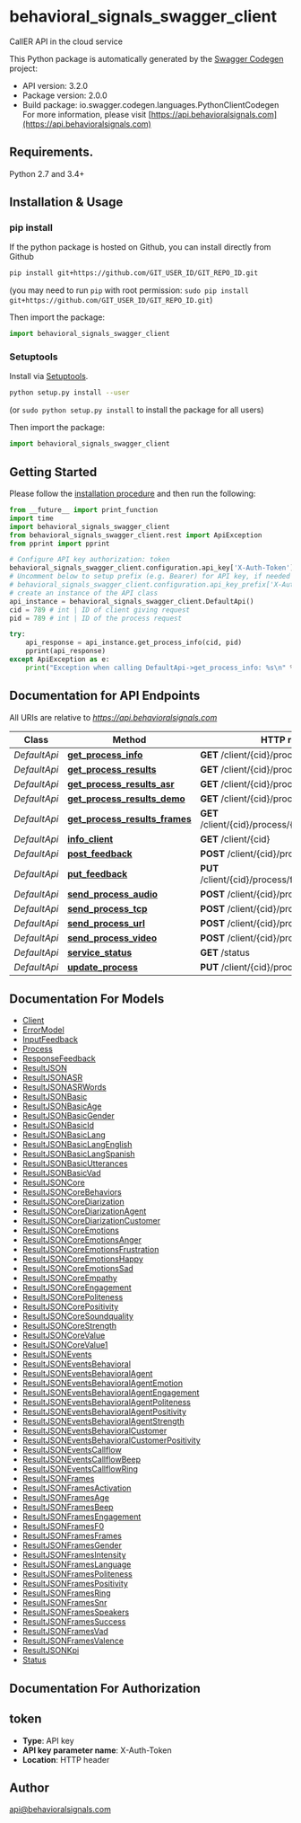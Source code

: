 # behavioral_signals_swagger_client
CallER API in the cloud service

This Python package is automatically generated by the [Swagger Codegen](https://github.com/swagger-api/swagger-codegen) project:

- API version: 3.2.0
- Package version: 2.0.0
- Build package: io.swagger.codegen.languages.PythonClientCodegen
For more information, please visit [https://api.behavioralsignals.com](https://api.behavioralsignals.com)

## Requirements.

Python 2.7 and 3.4+

## Installation & Usage
### pip install

If the python package is hosted on Github, you can install directly from Github

```sh
pip install git+https://github.com/GIT_USER_ID/GIT_REPO_ID.git
```
(you may need to run `pip` with root permission: `sudo pip install git+https://github.com/GIT_USER_ID/GIT_REPO_ID.git`)

Then import the package:
```python
import behavioral_signals_swagger_client 
```

### Setuptools

Install via [Setuptools](http://pypi.python.org/pypi/setuptools).

```sh
python setup.py install --user
```
(or `sudo python setup.py install` to install the package for all users)

Then import the package:
```python
import behavioral_signals_swagger_client
```

## Getting Started

Please follow the [installation procedure](#installation--usage) and then run the following:

```python
from __future__ import print_function
import time
import behavioral_signals_swagger_client
from behavioral_signals_swagger_client.rest import ApiException
from pprint import pprint

# Configure API key authorization: token
behavioral_signals_swagger_client.configuration.api_key['X-Auth-Token'] = 'YOUR_API_KEY'
# Uncomment below to setup prefix (e.g. Bearer) for API key, if needed
# behavioral_signals_swagger_client.configuration.api_key_prefix['X-Auth-Token'] = 'Bearer'
# create an instance of the API class
api_instance = behavioral_signals_swagger_client.DefaultApi()
cid = 789 # int | ID of client giving request
pid = 789 # int | ID of the process request

try:
    api_response = api_instance.get_process_info(cid, pid)
    pprint(api_response)
except ApiException as e:
    print("Exception when calling DefaultApi->get_process_info: %s\n" % e)

```

## Documentation for API Endpoints

All URIs are relative to *https://api.behavioralsignals.com*

Class | Method | HTTP request | Description
------------ | ------------- | ------------- | -------------
*DefaultApi* | [**get_process_info**](docs/DefaultApi.md#get_process_info) | **GET** /client/{cid}/process/{pid} | 
*DefaultApi* | [**get_process_results**](docs/DefaultApi.md#get_process_results) | **GET** /client/{cid}/process/{pid}/result | 
*DefaultApi* | [**get_process_results_asr**](docs/DefaultApi.md#get_process_results_asr) | **GET** /client/{cid}/process/{pid}/resultasr | 
*DefaultApi* | [**get_process_results_demo**](docs/DefaultApi.md#get_process_results_demo) | **GET** /client/{cid}/process/{pid}/resultdemo | 
*DefaultApi* | [**get_process_results_frames**](docs/DefaultApi.md#get_process_results_frames) | **GET** /client/{cid}/process/{pid}/resultframes | 
*DefaultApi* | [**info_client**](docs/DefaultApi.md#info_client) | **GET** /client/{cid} | 
*DefaultApi* | [**post_feedback**](docs/DefaultApi.md#post_feedback) | **POST** /client/{cid}/process/feedback | 
*DefaultApi* | [**put_feedback**](docs/DefaultApi.md#put_feedback) | **PUT** /client/{cid}/process/feedback/{formCode} | 
*DefaultApi* | [**send_process_audio**](docs/DefaultApi.md#send_process_audio) | **POST** /client/{cid}/process/audio | 
*DefaultApi* | [**send_process_tcp**](docs/DefaultApi.md#send_process_tcp) | **POST** /client/{cid}/process/tcp | 
*DefaultApi* | [**send_process_url**](docs/DefaultApi.md#send_process_url) | **POST** /client/{cid}/process/url | 
*DefaultApi* | [**send_process_video**](docs/DefaultApi.md#send_process_video) | **POST** /client/{cid}/process/video | 
*DefaultApi* | [**service_status**](docs/DefaultApi.md#service_status) | **GET** /status | 
*DefaultApi* | [**update_process**](docs/DefaultApi.md#update_process) | **PUT** /client/{cid}/process/{pid} | 


## Documentation For Models

 - [Client](docs/Client.md)
 - [ErrorModel](docs/ErrorModel.md)
 - [InputFeedback](docs/InputFeedback.md)
 - [Process](docs/Process.md)
 - [ResponseFeedback](docs/ResponseFeedback.md)
 - [ResultJSON](docs/ResultJSON.md)
 - [ResultJSONASR](docs/ResultJSONASR.md)
 - [ResultJSONASRWords](docs/ResultJSONASRWords.md)
 - [ResultJSONBasic](docs/ResultJSONBasic.md)
 - [ResultJSONBasicAge](docs/ResultJSONBasicAge.md)
 - [ResultJSONBasicGender](docs/ResultJSONBasicGender.md)
 - [ResultJSONBasicId](docs/ResultJSONBasicId.md)
 - [ResultJSONBasicLang](docs/ResultJSONBasicLang.md)
 - [ResultJSONBasicLangEnglish](docs/ResultJSONBasicLangEnglish.md)
 - [ResultJSONBasicLangSpanish](docs/ResultJSONBasicLangSpanish.md)
 - [ResultJSONBasicUtterances](docs/ResultJSONBasicUtterances.md)
 - [ResultJSONBasicVad](docs/ResultJSONBasicVad.md)
 - [ResultJSONCore](docs/ResultJSONCore.md)
 - [ResultJSONCoreBehaviors](docs/ResultJSONCoreBehaviors.md)
 - [ResultJSONCoreDiarization](docs/ResultJSONCoreDiarization.md)
 - [ResultJSONCoreDiarizationAgent](docs/ResultJSONCoreDiarizationAgent.md)
 - [ResultJSONCoreDiarizationCustomer](docs/ResultJSONCoreDiarizationCustomer.md)
 - [ResultJSONCoreEmotions](docs/ResultJSONCoreEmotions.md)
 - [ResultJSONCoreEmotionsAnger](docs/ResultJSONCoreEmotionsAnger.md)
 - [ResultJSONCoreEmotionsFrustration](docs/ResultJSONCoreEmotionsFrustration.md)
 - [ResultJSONCoreEmotionsHappy](docs/ResultJSONCoreEmotionsHappy.md)
 - [ResultJSONCoreEmotionsSad](docs/ResultJSONCoreEmotionsSad.md)
 - [ResultJSONCoreEmpathy](docs/ResultJSONCoreEmpathy.md)
 - [ResultJSONCoreEngagement](docs/ResultJSONCoreEngagement.md)
 - [ResultJSONCorePoliteness](docs/ResultJSONCorePoliteness.md)
 - [ResultJSONCorePositivity](docs/ResultJSONCorePositivity.md)
 - [ResultJSONCoreSoundquality](docs/ResultJSONCoreSoundquality.md)
 - [ResultJSONCoreStrength](docs/ResultJSONCoreStrength.md)
 - [ResultJSONCoreValue](docs/ResultJSONCoreValue.md)
 - [ResultJSONCoreValue1](docs/ResultJSONCoreValue1.md)
 - [ResultJSONEvents](docs/ResultJSONEvents.md)
 - [ResultJSONEventsBehavioral](docs/ResultJSONEventsBehavioral.md)
 - [ResultJSONEventsBehavioralAgent](docs/ResultJSONEventsBehavioralAgent.md)
 - [ResultJSONEventsBehavioralAgentEmotion](docs/ResultJSONEventsBehavioralAgentEmotion.md)
 - [ResultJSONEventsBehavioralAgentEngagement](docs/ResultJSONEventsBehavioralAgentEngagement.md)
 - [ResultJSONEventsBehavioralAgentPoliteness](docs/ResultJSONEventsBehavioralAgentPoliteness.md)
 - [ResultJSONEventsBehavioralAgentPositivity](docs/ResultJSONEventsBehavioralAgentPositivity.md)
 - [ResultJSONEventsBehavioralAgentStrength](docs/ResultJSONEventsBehavioralAgentStrength.md)
 - [ResultJSONEventsBehavioralCustomer](docs/ResultJSONEventsBehavioralCustomer.md)
 - [ResultJSONEventsBehavioralCustomerPositivity](docs/ResultJSONEventsBehavioralCustomerPositivity.md)
 - [ResultJSONEventsCallflow](docs/ResultJSONEventsCallflow.md)
 - [ResultJSONEventsCallflowBeep](docs/ResultJSONEventsCallflowBeep.md)
 - [ResultJSONEventsCallflowRing](docs/ResultJSONEventsCallflowRing.md)
 - [ResultJSONFrames](docs/ResultJSONFrames.md)
 - [ResultJSONFramesActivation](docs/ResultJSONFramesActivation.md)
 - [ResultJSONFramesAge](docs/ResultJSONFramesAge.md)
 - [ResultJSONFramesBeep](docs/ResultJSONFramesBeep.md)
 - [ResultJSONFramesEngagement](docs/ResultJSONFramesEngagement.md)
 - [ResultJSONFramesF0](docs/ResultJSONFramesF0.md)
 - [ResultJSONFramesFrames](docs/ResultJSONFramesFrames.md)
 - [ResultJSONFramesGender](docs/ResultJSONFramesGender.md)
 - [ResultJSONFramesIntensity](docs/ResultJSONFramesIntensity.md)
 - [ResultJSONFramesLanguage](docs/ResultJSONFramesLanguage.md)
 - [ResultJSONFramesPoliteness](docs/ResultJSONFramesPoliteness.md)
 - [ResultJSONFramesPositivity](docs/ResultJSONFramesPositivity.md)
 - [ResultJSONFramesRing](docs/ResultJSONFramesRing.md)
 - [ResultJSONFramesSnr](docs/ResultJSONFramesSnr.md)
 - [ResultJSONFramesSpeakers](docs/ResultJSONFramesSpeakers.md)
 - [ResultJSONFramesSuccess](docs/ResultJSONFramesSuccess.md)
 - [ResultJSONFramesVad](docs/ResultJSONFramesVad.md)
 - [ResultJSONFramesValence](docs/ResultJSONFramesValence.md)
 - [ResultJSONKpi](docs/ResultJSONKpi.md)
 - [Status](docs/Status.md)


## Documentation For Authorization


## token

- **Type**: API key
- **API key parameter name**: X-Auth-Token
- **Location**: HTTP header


## Author

api@behavioralsignals.com

